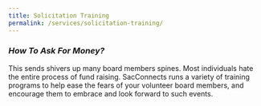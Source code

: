 ```yaml
---
title: Solicitation Training
permalink: /services/solicitation-training/
---
```

### *How To Ask For Money?*

This sends shivers up many board members spines. Most individuals hate the entire process of fund raising. SacConnects runs a variety of training programs to help ease the fears of your volunteer board members, and encourage them to embrace and look forward to such events.